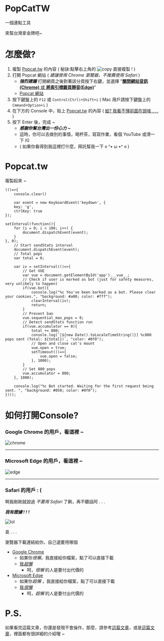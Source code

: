 # PopCatTW

一個連點工具

來幫台灣拿金牌吧~


# 怎麼做?

1. 複製 [Popcat.tw](#Popcattw-1) 的內容  ( 秘訣:點擊右上角的 ![copy](https://cdn.discordapp.com/attachments/805273033438134332/876873423769452645/Screenshot_2021-08-17_010044.png) 直接複製 ! )
2. 打開 Popcat 網站  ( *建議使用 Chrome 瀏覽器，不推薦使用 Safari* )
    * **_強烈建議_**  打開網頁之後對著該分頁按下右鍵，並選擇 "[**關閉網站音訊(Chrome)** 或 **將索引標籤頁靜音(Edge)**](https://www.kocpc.com.tw/archives/197335 "如何快速讓電腦上的四大瀏覽器分頁靜音？ |  電腦王阿達")"
    * [Popcat 網站](https://popcat.click)
3. 按下鍵盤上的 `F12` 或 `Control(Ctrl)+Shift+i`  ( Mac 用戶請按下鍵盤上的 `Cmmand+Option+i` )
4. 在下方的 Console 中，貼上 [Popcat.tw](#Popcattw-1) 的內容 ( [蛤? 我看不懂前面在說啥 . . .](#如何打開Console "如何打開 Console ?") )
6. 按下 Enter 後，完成 ~
    * **_感謝你幫台灣出一份心力 \~_**
    * 這時，你可以去做別的事情，喝杯茶，寫寫作業，看個 YouTube 或滑一下 IG
    * <!-- 如果都不想，打個手槍也行 --> ( 如果你看得到我這裡打什麼，拜託幫我一下 <!-- 加 Discord 拜託 https://discord.gg/NzeAnxuRJn --> ฅ ^• ω •^ ฅ )


# Popcat.tw

複製起來 ~
```
(()=>{    
    console.clear()

    var event = new KeyboardEvent('keydown', {
	key: 'g',
	ctrlKey: true
});

setInterval(function(){
	for (i = 0; i < 100; i++) {
		document.dispatchEvent(event);
	}
}, 0);
    // Start sendStats interval
    document.dispatchEvent(event);
    // Total pops
    var total = 0;

    var iv = setInterval(()=>{
        // Get VUE
        var vue = document.getElementById('app').__vue__;
        // Check if user is marked as bot (just for safety measures, very unlikely to happen)
        if(vue.bot){
            console.log("%c You've been barked as a bot. Please clear your cookies.", "background: #a00; color: #fff");
            clearInterval(iv);
            return;
        }
        // Prevent ban
        vue.sequential_max_pops = 0;
        // Detect sendStats function run
        if(vue.accumulator == 0){
            total += 800;
            console.log(`[${new Date().toLocaleTimeString()}] %c800 pops sent (Total: ${total})`, "color: #0f0");
			// Open and close cat's mount
            vue.open = true;
            setTimeout(()=>{
                vue.open = false;
            }, 1000);
        }
        // Set 800 pops
        vue.accumulator = 800;
    }, 1000);

    console.log("%c Bot started. Waiting for the first request being sent. ", "background: #050; color: #0f0");
})();
```


# 如何打開Console?

### Google Chrome 的用戶，看這裡 ~

![chrome](https://cdn.discordapp.com/attachments/805273033438134332/876897558650306590/Chrome.png)

-------------------------------------------------------------------------------------------------------------------------------------------------------------------------------

### Microsoft Edge 的用戶，看這裡 ~

![edge](https://cdn.discordapp.com/attachments/805273033438134332/876897555412303922/Edge.png)

-------------------------------------------------------------------------------------------------------------------------------------------------------------------------------

### Safari 的用戶 : (

啊我剛剛就說過 _不要用 Safari_ 了齁，再不聽話阿 . . .

***我有證據 ! ! !***

![lol](https://cdn.discordapp.com/attachments/805273033438134332/876919448676753428/lol.png)

哀 . . .

瀏覽器下載連結給你，自己選要用哪個
   * [Google Chrome](https://www.google.com/chrome)
      * 如果你*很懶*，我直接給你檔案，點了可以直接下載
      * [我*超懶*](https://cdn.discordapp.com/attachments/805273033438134332/876910847941804103/MicrosoftEdgeSetup.exe "有彩蛋喔 ~")
         * 呵，*很懶* 的人是要付出代價的
   * [Microsoft Edge](https://www.microsoft.com/edge?r=1)
      * 如果你*超懶* ，我直接給你檔案，點了可以直接下載
      * [我*很懶*](https://cdn.discordapp.com/attachments/805273033438134332/876910841881059368/ChromeSetup.exe "有彩蛋喔 ~")
         * 呵，*超懶* 的人是要付出代價的

# P.S.

如果看完這篇文章，你還是發現不會操作，那麼，請參考[這篇文章](https://www.ylib.com/hotsale/brain/)，或是[這篇文章](https://www.books.com.tw/products/0010895305?loc=P_0003_010)，裡面都有很詳細的介紹喔 ~

